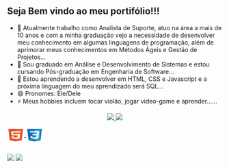 ## Seja Bem vindo ao meu portifólio!!!

- 🔭 Atualmente trabalho como Analista de Suporte, atuo na área a mais de 10 anos e com a minha graduação vejo a necessidade de desenvolver meu conhecimento em algumas linguagens de programação, além de aprimorar meus conhecimentos em Métodos Ágeis e Gestão de Projetos...
- 🌱 Sou graduado em Análise e Desenvolvimento de Sistemas e estou cursando Pós-graduação em Engenharia de Software...
- 👯 Estou aprendendo a desenvolver em HTML, CSS e Javascript e a próxima linguagem do meu aprendizado será SQL...
- 😄 Pronomes: Ele/Dele 
- ⚡ Meus hobbies incluem tocar violão, jogar video-game e aprender......

<div align="center">
  <a href="https://github.com/cassiojsilva">
  <img height="160em" src="https://github-readme-stats.vercel.app/api?username=cassiojsilva&show_icons=true&theme=dracula&include_all_commits=true&count_private=true"/>
  <img height="170em" src="https://github-readme-stats.vercel.app/api/top-langs/?username=cassiojsilva&layout=compact&langs_count=7&theme=dracula"/>
</div>
	
<div style="display: inline_block"><br>
   <img align="center" alt="Rafa-HTML" height="30" width="40" src="https://raw.githubusercontent.com/devicons/devicon/master/icons/html5/html5-original.svg">
  <img align="center" alt="Rafa-CSS" height="30" width="40" src="https://raw.githubusercontent.com/devicons/devicon/master/icons/css3/css3-original.svg">
</div>
	
##
	
<div> 
  <a href = "mailto:renovepc@gmail.com"><img src="https://img.shields.io/badge/-Gmail-%23333?style=for-the-badge&logo=gmail&logoColor=white" target="_blank"></a>
  <a href="https://www.linkedin.com/in/cassiojsilva" target="_blank"><img src="https://img.shields.io/badge/-LinkedIn-%230077B5?style=for-the-badge&logo=linkedin&logoColor=white" target="_blank"></a> 
 
</div>
